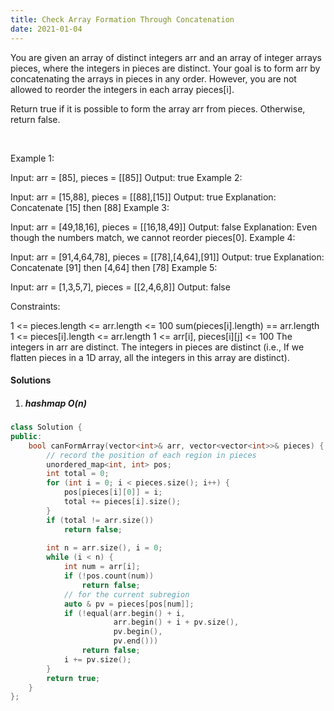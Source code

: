 ```yaml
---
title: Check Array Formation Through Concatenation
date: 2021-01-04
---
```

You are given an array of distinct integers arr and an array of integer arrays pieces, where the integers in pieces are distinct. Your goal is to form arr by concatenating the arrays in pieces in any order. However, you are not allowed to reorder the integers in each array pieces[i].

Return true if it is possible to form the array arr from pieces. Otherwise, return false.

 

Example 1:

Input: arr = [85], pieces = [[85]]
Output: true
Example 2:

Input: arr = [15,88], pieces = [[88],[15]]
Output: true
Explanation: Concatenate [15] then [88]
Example 3:

Input: arr = [49,18,16], pieces = [[16,18,49]]
Output: false
Explanation: Even though the numbers match, we cannot reorder pieces[0].
Example 4:

Input: arr = [91,4,64,78], pieces = [[78],[4,64],[91]]
Output: true
Explanation: Concatenate [91] then [4,64] then [78]
Example 5:

Input: arr = [1,3,5,7], pieces = [[2,4,6,8]]
Output: false
 

Constraints:

1 <= pieces.length <= arr.length <= 100
sum(pieces[i].length) == arr.length
1 <= pieces[i].length <= arr.length
1 <= arr[i], pieces[i][j] <= 100
The integers in arr are distinct.
The integers in pieces are distinct (i.e., If we flatten pieces in a 1D array, all the integers in this array are distinct).

#### Solutions

1. ##### hashmap O(n)


```cpp
class Solution {
public:
    bool canFormArray(vector<int>& arr, vector<vector<int>>& pieces) {
        // record the position of each region in pieces
        unordered_map<int, int> pos;
        int total = 0;
        for (int i = 0; i < pieces.size(); i++) {
            pos[pieces[i][0]] = i;
            total += pieces[i].size();
        }
        if (total != arr.size())
            return false;
        
        int n = arr.size(), i = 0;
        while (i < n) {
            int num = arr[i];
            if (!pos.count(num))
                return false;
            // for the current subregion
            auto & pv = pieces[pos[num]];
            if (!equal(arr.begin() + i, 
                       arr.begin() + i + pv.size(), 
                       pv.begin(), 
                       pv.end()))
                return false;
            i += pv.size();
        }
        return true;
    }
};

```